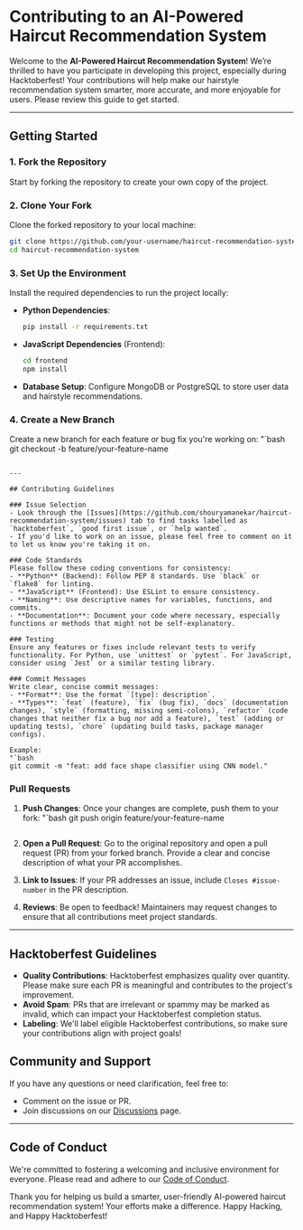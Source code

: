 
# Contributing to an AI-Powered Haircut Recommendation System

Welcome to the **AI-Powered Haircut Recommendation System**! We’re thrilled to have you participate in developing this project, especially during Hacktoberfest! Your contributions will help make our hairstyle recommendation system smarter, more accurate, and more enjoyable for users. Please review this guide to get started.

---

## Getting Started

### 1. Fork the Repository
Start by forking the repository to create your own copy of the project.

### 2. Clone Your Fork
Clone the forked repository to your local machine:
```bash
git clone https://github.com/your-username/haircut-recommendation-system.git
cd haircut-recommendation-system
```

### 3. Set Up the Environment
Install the required dependencies to run the project locally:

- **Python Dependencies**:
  ```bash
  pip install -r requirements.txt
  ```
  
- **JavaScript Dependencies** (Frontend):
  ```bash
  cd frontend
  npm install
  ```

- **Database Setup**:
  Configure MongoDB or PostgreSQL to store user data and hairstyle recommendations.

### 4. Create a New Branch
Create a new branch for each feature or bug fix you're working on:
"`bash
git checkout -b feature/your-feature-name
```

---

## Contributing Guidelines

### Issue Selection
- Look through the [Issues](https://github.com/shouryamanekar/haircut-recommendation-system/issues) tab to find tasks labelled as `hacktoberfest`, `good first issue`, or `help wanted`.
- If you'd like to work on an issue, please feel free to comment on it to let us know you're taking it on.

### Code Standards
Please follow these coding conventions for consistency:
- **Python** (Backend): Follow PEP 8 standards. Use `black` or `flake8` for linting.
- **JavaScript** (Frontend): Use ESLint to ensure consistency.
- **Naming**: Use descriptive names for variables, functions, and commits.
- **Documentation**: Document your code where necessary, especially functions or methods that might not be self-explanatory.

### Testing
Ensure any features or fixes include relevant tests to verify functionality. For Python, use `unittest` or `pytest`. For JavaScript, consider using `Jest` or a similar testing library.

### Commit Messages
Write clear, concise commit messages:
- **Format**: Use the format `[type]: description`.
- **Types**: `feat` (feature), `fix` (bug fix), `docs` (documentation changes), `style` (formatting, missing semi-colons), `refactor` (code changes that neither fix a bug nor add a feature), `test` (adding or updating tests), `chore` (updating build tasks, package manager configs).
  
Example:
"`bash
git commit -m "feat: add face shape classifier using CNN model."
```

### Pull Requests
1. **Push Changes**: Once your changes are complete, push them to your fork:
   "`bash
   git push origin feature/your-feature-name
   ```

2. **Open a Pull Request**: Go to the original repository and open a pull request (PR) from your forked branch. Provide a clear and concise description of what your PR accomplishes.

3. **Link to Issues**: If your PR addresses an issue, include `Closes #issue-number` in the PR description.

4. **Reviews**: Be open to feedback! Maintainers may request changes to ensure that all contributions meet project standards.

---

## Hacktoberfest Guidelines

- **Quality Contributions**: Hacktoberfest emphasizes quality over quantity. Please make sure each PR is meaningful and contributes to the project's improvement.
- **Avoid Spam**: PRs that are irrelevant or spammy may be marked as invalid, which can impact your Hacktoberfest completion status.
- **Labeling**: We'll label eligible Hacktoberfest contributions, so make sure your contributions align with project goals!

## Community and Support

If you have any questions or need clarification, feel free to:
- Comment on the issue or PR.
- Join discussions on our [Discussions](https://github.com/shouryamanekar/haircut-recommendation-system/discussions) page.

---

## Code of Conduct

We're committed to fostering a welcoming and inclusive environment for everyone. Please read and adhere to our [Code of Conduct](CODE_OF_CONDUCT.md).

Thank you for helping us build a smarter, user-friendly AI-powered haircut recommendation system! Your efforts make a difference.
Happy Hacking, and Happy Hacktoberfest!
```
